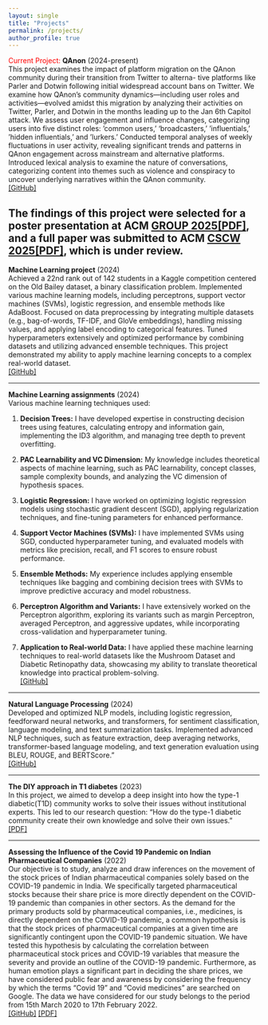 ```yaml
---
layout: single
title: "Projects"
permalink: /projects/
author_profile: true
---
```



<span style="color:red">Current Project: </span> **QAnon** (2024-present) 
<br>This project examines the impact of platform migration on the QAnon community during their transition from Twitter to alterna- tive platforms like Parler and Dotwin following initial widespread account bans on Twitter. We examine how QAnon’s community dynamics—including user roles and activities—evolved amidst this migration by analyzing their activities on Twitter, Parler, and Dotwin in the months leading up to the Jan 6th Capitol attack. We assess user engagement and influence changes, categorizing users into five distinct roles: ’common users,’ ‘broadcasters,’ ’influentials,’ ’hidden influentials,’ and ’lurkers.’ Conducted temporal analyses of weekly fluctuations in user activity, revealing significant trends and patterns in QAnon engagement across mainstream and alternative platforms.
Introduced lexical analysis to examine the nature of conversations, categorizing content into themes such as violence and conspiracy to uncover underlying narratives within the QAnon community.
<br>[[GitHub]](https://github.com/nmrastogi/QAnon) 

The findings of this project were selected for a poster presentation at ACM [GROUP 2025](https://group.acm.org/conferences/group25/index.php)[[PDF]](https://dl.acm.org/doi/pdf/10.1145/3688828.3699641), and a full paper was submitted to ACM [CSCW 2025](https://cscw.acm.org/2025/)[[PDF]](https://osf.io/exh2k), which is under review. 
---

**Machine Learning project** (2024)
<br> Achieved a 22nd rank out of 142 students in a Kaggle competition centered on the Old Bailey dataset, a binary classification problem. Implemented various machine learning models, including perceptrons, support vector machines (SVMs), logistic regression, and ensemble methods like AdaBoost. Focused on data preprocessing by integrating multiple datasets (e.g., bag-of-words, TF-IDF, and GloVe embeddings), handling missing values, and applying label encoding to categorical features. Tuned hyperparameters extensively and optimized performance by combining datasets and utilizing advanced ensemble techniques. This project demonstrated my ability to apply machine learning concepts to a complex real-world dataset.
<br>[[GitHub]](https://github.com/nmrastogi/CS-6350-ML/tree/main/ML%20code/Project) 

---
**Machine Learning assignments** (2024)
<br> Various machine learning techniques used:
1. **Decision Trees:** I have developed expertise in constructing decision trees using features, calculating entropy and information gain, implementing the ID3 algorithm, and managing tree depth to prevent overfitting.

2. **PAC Learnability and VC Dimension:** My knowledge includes theoretical aspects of machine learning, such as PAC learnability, concept classes, sample complexity bounds, and analyzing the VC dimension of hypothesis spaces.

3. **Logistic Regression:** I have worked on optimizing logistic regression models using stochastic gradient descent (SGD), applying regularization techniques, and fine-tuning parameters for enhanced performance.

4. **Support Vector Machines (SVMs):** I have implemented SVMs using SGD, conducted hyperparameter tuning, and evaluated models with metrics like precision, recall, and F1 scores to ensure robust performance.

5. **Ensemble Methods:** My experience includes applying ensemble techniques like bagging and combining decision trees with SVMs to improve predictive accuracy and model robustness.

6. **Perceptron Algorithm and Variants:** I have extensively worked on the Perceptron algorithm, exploring its variants such as margin Perceptron, averaged Perceptron, and aggressive updates, while incorporating cross-validation and hyperparameter tuning.

7. **Application to Real-world Data:** I have applied these machine learning techniques to real-world datasets like the Mushroom Dataset and Diabetic Retinopathy data, showcasing my ability to translate theoretical knowledge into practical problem-solving.
<br>[[GitHub]](https://github.com/nmrastogi/CS-6350-ML/tree/main/ML%20code) 

---
**Natural Language Processing** (2024)
<br>Developed and optimized NLP models, including logistic regression, feedforward neural networks, and transformers, for sentiment classification, language modeling, and text summarization tasks. Implemented advanced NLP techniques, such as feature extraction, deep averaging networks, transformer-based language modeling, and text generation evaluation using BLEU, ROUGE, and BERTScore.”
<br>[[GitHub]](https://github.com/nmrastogi/CS-6340-NLP)

---
**The DIY approach in T1 diabetes** (2023)
<br> In this project, we aimed to develop a deep insight into how the type-1 diabetic(T1D) community works to solve their issues without institutional experts. This led to our research question: “How do the type-1 diabetic community create their own knowledge and solve their own issues.”
<br>[[PDF]](https://drive.google.com/file/d/1ewmNkJyvzRHUdEAzSXVCqc2h2EBxhd-b/view)

---
**Assessing the Influence of the Covid 19 Pandemic on Indian Pharmaceutical Companies** (2022)
<br>Our objective is to study, analyze and draw inferences on the movement of the stock prices of Indian pharmaceutical companies solely based on the COVID-19 pandemic in India. We specifically targeted pharmaceutical stocks because their share price is more directly dependent on the COVID-19 pandemic than companies in other sectors. As the demand for the primary products sold by pharmaceutical companies, i.e., medicines, is directly dependent on the COVID-19 pandemic, a common hypothesis is that the stock prices of pharmaceutical companies at a given time are significantly contingent upon the COVID-19 pandemic situation. We have tested this hypothesis by calculating the correlation between pharmaceutical stock prices and COVID-19 variables that measure the severity and provide an outline of the COVID-19 pandemic. Furthermore, as human emotion plays a significant part in deciding the share prices, we have considered public fear and awareness by considering the frequency by which the terms “Covid 19” and “Covid medicines” are searched on Google. The data we have considered for our study belongs to the period from 15th March 2020 to 17th February 2022. 
<br>[[GitHub]](https://github.com/nmrastogi/Predictive-Analysis-Project) [[PDF]](https://www.ijeat.org/portfolio-item/f37710811622/) 